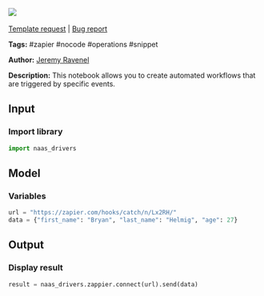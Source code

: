 <a href="https://app.naas.ai/user-redirect/naas/downloader?url=https://raw.githubusercontent.com/jupyter-naas/awesome-notebooks/master/Zapier/Zapier_Trigger_workflow.ipynb" target="_parent"><img src="https://naasai-public.s3.eu-west-3.amazonaws.com/open_in_naas.svg"/></a><br><br><a href="https://github.com/jupyter-naas/awesome-notebooks/issues/new?assignees=&labels=&template=template-request.md&title=Tool+-+Action+of+the+notebook+">Template request</a> | <a href="https://github.com/jupyter-naas/awesome-notebooks/issues/new?assignees=&labels=bug&template=bug_report.md&title=Zapier+-+Trigger+workflow:+Error+short+description">Bug report</a>

**Tags:** #zapier #nocode #operations #snippet

**Author:** [Jeremy Ravenel](https://www.linkedin.com/in/ACoAAAJHE7sB5OxuKHuzguZ9L6lfDHqw--cdnJg/)

**Description:** This notebook allows you to create automated workflows that are triggered by specific events.

## Input

### Import library


```python
import naas_drivers
```

## Model

### Variables


```python
url = "https://zapier.com/hooks/catch/n/Lx2RH/"
data = {"first_name": "Bryan", "last_name": "Helmig", "age": 27}
```

## Output

### Display result


```python
result = naas_drivers.zappier.connect(url).send(data)
```

